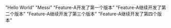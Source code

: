 "Hello World"
"Messi"
"Feature-A开发了第一个版本"
"Feature-A继续开发了第二个版本"
"Feature-A继续开发了第三个版本"
"Feature-A继续开发了第四个版本"
